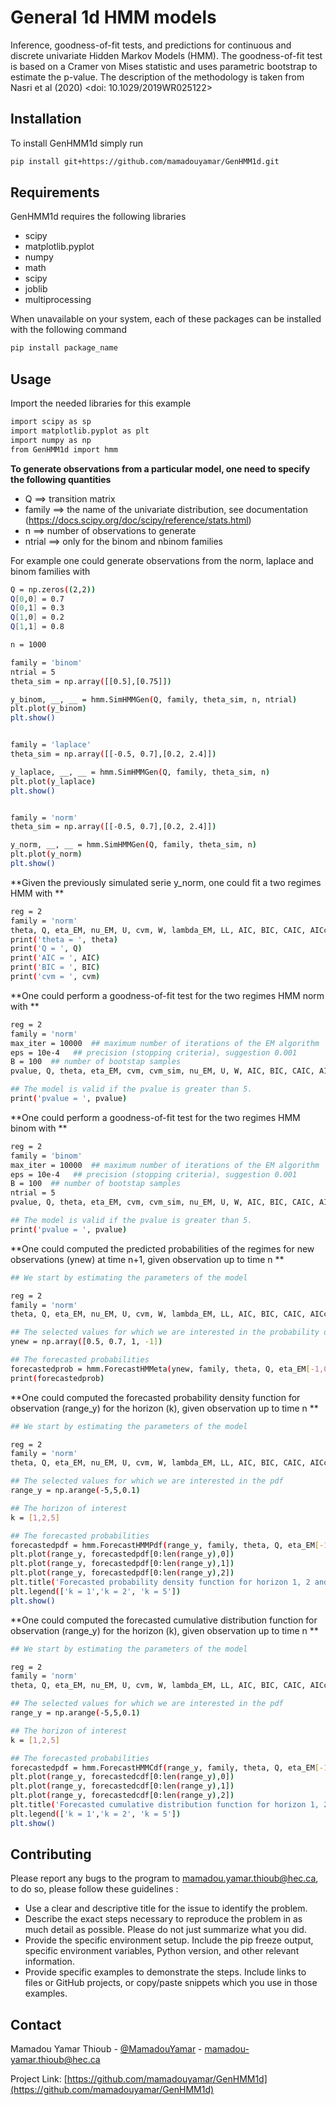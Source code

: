 # General 1d HMM models

Inference, goodness-of-fit tests, and predictions for continuous and discrete univariate Hidden Markov Models (HMM). The goodness-of-fit test is based on a Cramer von Mises statistic and uses parametric bootstrap to estimate the p-value. The description of the methodology is taken from Nasri et al (2020) <doi: 10.1029/2019WR025122>


## Installation

To install GenHMM1d simply run 
```sh
pip install git+https://github.com/mamadouyamar/GenHMM1d.git
```


## Requirements
GenHMM1d requires the following libraries 
* scipy 
* matplotlib.pyplot 
* numpy
* math
* scipy 
* joblib
* multiprocessing
 
 When unavailable on your system, each of these packages can be installed with the following command

```sh
pip install package_name
```

## Usage

Import the needed libraries for this example 

```sh
import scipy as sp
import matplotlib.pyplot as plt
import numpy as np
from GenHMM1d import hmm 
```

**To generate observations from a particular model, one need to specify the following quantities**

* Q ==> transition matrix
* family ==> the name of the univariate distribution, see documentation (https://docs.scipy.org/doc/scipy/reference/stats.html)
* n ==> number of observations to generate
* ntrial ==> only for the binom and nbinom families

For example one could generate observations from the norm, laplace and binom families with 

```sh
Q = np.zeros((2,2))
Q[0,0] = 0.7
Q[0,1] = 0.3
Q[1,0] = 0.2
Q[1,1] = 0.8

n = 1000

family = 'binom'
ntrial = 5
theta_sim = np.array([[0.5],[0.75]])

y_binom, __, __ = hmm.SimHMMGen(Q, family, theta_sim, n, ntrial)
plt.plot(y_binom)
plt.show()


family = 'laplace'
theta_sim = np.array([[-0.5, 0.7],[0.2, 2.4]])

y_laplace, __, __ = hmm.SimHMMGen(Q, family, theta_sim, n)
plt.plot(y_laplace)
plt.show()


family = 'norm'
theta_sim = np.array([[-0.5, 0.7],[0.2, 2.4]])

y_norm, __, __ = hmm.SimHMMGen(Q, family, theta_sim, n)
plt.plot(y_norm)
plt.show()

```


**Given the previously simulated serie y_norm, one could fit a two regimes HMM with **

```sh
reg = 2  
family = 'norm' 
theta, Q, eta_EM, nu_EM, U, cvm, W, lambda_EM, LL, AIC, BIC, CAIC, AICc, HQC = hmm.EstHMMGen(y_norm, reg, family)
print('theta = ', theta)
print('Q = ', Q)
print('AIC = ', AIC)
print('BIC = ', BIC)
print('cvm = ', cvm)
```

**One could perform a goodness-of-fit test for the two regimes HMM norm with  **

```sh
reg = 2
family = 'norm' 
max_iter = 10000  ## maximum number of iterations of the EM algorithm
eps = 10e-4   ## precision (stopping criteria), suggestion 0.001
B = 100  ## number of bootstap samples
pvalue, Q, theta, eta_EM, cvm, cvm_sim, nu_EM, U, W, AIC, BIC, CAIC, AICc, HQC, LL, lambda_EM = hmm.GofHMMGen(y_norm, reg, family, max_iter, eps, B)

## The model is valid if the pvalue is greater than 5.
print('pvalue = ', pvalue) 
```


**One could perform a goodness-of-fit test for the two regimes HMM binom with  **

```sh
reg = 2
family = 'binom' 
max_iter = 10000  ## maximum number of iterations of the EM algorithm
eps = 10e-4   ## precision (stopping criteria), suggestion 0.001
B = 100  ## number of bootstap samples
ntrial = 5
pvalue, Q, theta, eta_EM, cvm, cvm_sim, nu_EM, U, W, AIC, BIC, CAIC, AICc, HQC, LL, lambda_EM = hmm.GofHMMGen(y_binom, reg, family, max_iter, eps, B, ntrial)

## The model is valid if the pvalue is greater than 5.
print('pvalue = ', pvalue) 
```


**One could computed the predicted probabilities of the regimes for new observations (ynew) at time n+1, given observation up to time n **

```sh
## We start by estimating the parameters of the model

reg = 2  
family = 'norm' 
theta, Q, eta_EM, nu_EM, U, cvm, W, lambda_EM, LL, AIC, BIC, CAIC, AICc, HQC = hmm.EstHMMGen(y_norm, reg, family)

## The selected values for which we are interested in the probability of the regime
ynew = np.array([0.5, 0.7, 1, -1]) 

## The forecasted probabilities
forecastedprob = hmm.ForecastHMMeta(ynew, family, theta, Q, eta_EM[-1,0:reg])
print(forecastedprob)
```



**One could computed the forecasted probability density function for observation (range_y) for the horizon (k), given observation up to time n **

```sh
## We start by estimating the parameters of the model

reg = 2  
family = 'norm' 
theta, Q, eta_EM, nu_EM, U, cvm, W, lambda_EM, LL, AIC, BIC, CAIC, AICc, HQC = hmm.EstHMMGen(y_norm, reg, family)

## The selected values for which we are interested in the pdf 
range_y = np.arange(-5,5,0.1)

## The horizon of interest
k = [1,2,5]

## The forecasted probabilities
forecastedpdf = hmm.ForecastHMMPdf(range_y, family, theta, Q, eta_EM[-1,0:reg], k)
plt.plot(range_y, forecastedpdf[0:len(range_y),0])
plt.plot(range_y, forecastedpdf[0:len(range_y),1])
plt.plot(range_y, forecastedpdf[0:len(range_y),2])
plt.title('Forecasted probability density function for horizon 1, 2 and 5')
plt.legend(['k = 1','k = 2', 'k = 5'])
plt.show()
```



**One could computed the forecasted cumulative distribution function for observation (range_y) for the horizon (k), given observation up to time n **

```sh
## We start by estimating the parameters of the model

reg = 2  
family = 'norm' 
theta, Q, eta_EM, nu_EM, U, cvm, W, lambda_EM, LL, AIC, BIC, CAIC, AICc, HQC = hmm.EstHMMGen(y_norm, reg, family)

## The selected values for which we are interested in the pdf 
range_y = np.arange(-5,5,0.1)

## The horizon of interest
k = [1,2,5]

## The forecasted probabilities
forecastedpdf = hmm.ForecastHMMCdf(range_y, family, theta, Q, eta_EM[-1,0:reg], k)
plt.plot(range_y, forecastedcdf[0:len(range_y),0])
plt.plot(range_y, forecastedcdf[0:len(range_y),1])
plt.plot(range_y, forecastedcdf[0:len(range_y),2])
plt.title('Forecasted cumulative distribution function for horizon 1, 2 and 5')
plt.legend(['k = 1','k = 2', 'k = 5'])
plt.show()
```





## Contributing

Please report any bugs to the program to mamadou.yamar.thioub@hec.ca, to do so, please follow these guidelines :
* Use a clear and descriptive title for the issue to identify the problem.
* Describe the exact steps necessary to reproduce the problem in as much detail as possible. Please do not just summarize what you did.
* Provide the specific environment setup. Include the pip freeze output, specific environment variables, Python version, and other relevant information.
* Provide specific examples to demonstrate the steps. Include links to files or GitHub projects, or copy/paste snippets which you use in those examples.



## Contact
Mamadou Yamar Thioub - [@MamadouYamar](https://twitter.com/MamadouYamar) - mamadou-yamar.thioub@hec.ca

Project Link: [https://github.com/mamadouyamar/GenHMM1d](https://github.com/mamadouyamar/GenHMM1d)



